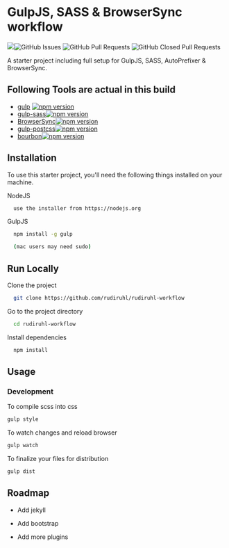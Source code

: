 
# GulpJS, SASS & BrowserSync workflow

![](https://david-dm.org/rudiruhl/rudiruhl-workflow.svg)![GitHub Issues](https://img.shields.io/github/issues/rudiruhl/rudiruhl-workflow) ![GitHub Pull Requests](https://img.shields.io/github/issues-pr/rudiruhl/rudiruhl-workflow) ![GitHub Closed Pull Requests](https://img.shields.io/github/issues-pr-closed/rudiruhl/rudiruhl-workflow)

A starter project including full setup for GulpJS, SASS, AutoPrefixer & BrowserSync.


## Following Tools are actual in this build

- [gulp](http://github.com/gulpjs) [![npm version](https://badge.fury.io/js/gulp.svg)](https://badge.fury.io/js/gulp)
- [gulp-sass](https://github.com/dlmanning/gulp-sass)[![npm version](https://badge.fury.io/js/gulp-sass.svg)](https://badge.fury.io/js/gulp-sass)
- [BrowserSync](http://github.com/BrowserSync/browser-sync)[![npm version](https://badge.fury.io/js/browser-sync.svg)](https://badge.fury.io/js/browser-sync)
- [gulp-postcss](https://github.com/postcss/gulp-postcss)[![npm version](https://badge.fury.io/js/gulp-postcss.svg)](https://badge.fury.io/js/gulp-postcss)
- [bourbon](http://github.com/thoughtbot/bourbon)[![npm version](https://badge.fury.io/js/bourbon.svg)](https://badge.fury.io/js/bourbon)



  
## Installation

To use this starter project, you'll need the following things installed on your machine.

NodeJS

```bash
  use the installer from https://nodejs.org
```
GulpJS

```bash
  npm install -g gulp

  (mac users may need sudo)
```
    
## Run Locally

Clone the project

```bash
  git clone https://github.com/rudiruhl/rudiruhl-workflow
```

Go to the project directory

```bash
  cd rudiruhl-workflow
```

Install dependencies

```bash
  npm install
```

  
## Usage
### Development
To compile scss into css

```bash
gulp style
```
To watch changes and reload browser

```bash
gulp watch
```

To finalize your files for distribution

```bash
gulp dist
```




  
## Roadmap

- Add jekyll

- Add bootstrap

- Add more plugins



  